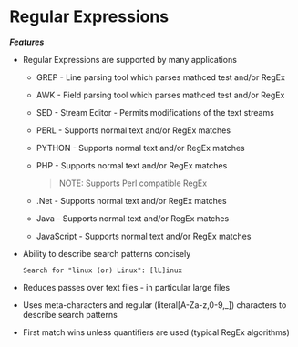 # Regular Expressions

***Features***

- Regular Expressions are supported by many applications
	- GREP - Line parsing tool which parses mathced test and/or RegEx
	- AWK - Field parsing tool which parses mathced test and/or RegEx
	- SED - Stream Editor - Permits modifications of the text streams
	- PERL - Supports normal text and/or RegEx matches
	- PYTHON - Supports normal text and/or RegEx matches
	- PHP - Supports normal text and/or RegEx matches
	
		> NOTE: Supports Perl compatible RegEx

	- .Net - Supports normal text and/or RegEx matches
	- Java - Supports normal text and/or RegEx matches
	- JavaScript -  Supports normal text and/or RegEx matches
- Ability to describe search patterns concisely

	```
	Search for "linux (or) Linux": [lL]inux
	```

- Reduces passes over text files - in particular large files
- Uses meta-characters and regular (literal[A-Za-z,0-9,_]) characters to describe search patterns
- First match wins unless quantifiers are used (typical RegEx algorithms)
